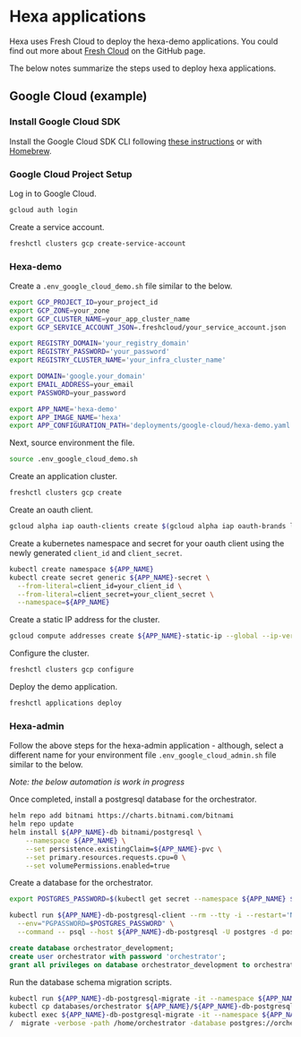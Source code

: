 # Hexa applications

Hexa uses Fresh Cloud to deploy the hexa-demo applications. You could find
out more about [Fresh Cloud](https://github.com/initialcapacity/freshcloud) on the GitHub page.

The below notes summarize the steps used to deploy hexa applications.

## Google Cloud (example)

### Install Google Cloud SDK

Install the Google Cloud SDK CLI following [these instructions](https://cloud.google.com/sdk/docs/install) or with
[Homebrew](https://formulae.brew.sh/cask/google-cloud-sdk).

### Google Cloud Project Setup

Log in to Google Cloud.

```bash
gcloud auth login
```

Create a service account.

```bash
freshctl clusters gcp create-service-account
```

### Hexa-demo

Create a `.env_google_cloud_demo.sh` file similar to the below.

```bash
export GCP_PROJECT_ID=your_project_id
export GCP_ZONE=your_zone
export GCP_CLUSTER_NAME=your_app_cluster_name
export GCP_SERVICE_ACCOUNT_JSON=.freshcloud/your_service_account.json

export REGISTRY_DOMAIN='your_registry_domain'
export REGISTRY_PASSWORD='your_password'
export REGISTRY_CLUSTER_NAME='your_infra_cluster_name'

export DOMAIN='google.your_domain'
export EMAIL_ADDRESS=your_email
export PASSWORD=your_password

export APP_NAME='hexa-demo'
export APP_IMAGE_NAME='hexa'
export APP_CONFIGURATION_PATH='deployments/google-cloud/hexa-demo.yaml'
```

Next, source environment the file.

```bash
source .env_google_cloud_demo.sh
```

Create an application cluster.

```bash
freshctl clusters gcp create
```

Create an oauth client.

```bash
gcloud alpha iap oauth-clients create $(gcloud alpha iap oauth-brands list | grep name | sed -e "s/^name: //") --display_name=${APP_NAME}
```

Create a kubernetes namespace and secret for your oauth client using the newly generated `client_id` and `client_secret`.

```bash
kubectl create namespace ${APP_NAME}
kubectl create secret generic ${APP_NAME}-secret \
  --from-literal=client_id=your_client_id \
  --from-literal=client_secret=your_client_secret \
  --namespace=${APP_NAME}
```

Create a static IP address for the cluster.

```bash
gcloud compute addresses create ${APP_NAME}-static-ip --global --ip-version IPV4
```

Configure the cluster.

```bash
freshctl clusters gcp configure
```

Deploy the demo application.

```bash
freshctl applications deploy
```

### Hexa-admin

Follow the above steps for the hexa-admin application - although, select a different name for your environment file
`.env_google_cloud_admin.sh` file similar to the below.

_Note: the below automation is work in progress_

Once completed, install a postgresql database for the orchestrator.

```bash
helm repo add bitnami https://charts.bitnami.com/bitnami
helm repo update
helm install ${APP_NAME}-db bitnami/postgresql \
    --namespace ${APP_NAME} \
    --set persistence.existingClaim=${APP_NAME}-pvc \
    --set primary.resources.requests.cpu=0 \
    --set volumePermissions.enabled=true
```

Create a database for the orchestrator.

```bash
export POSTGRES_PASSWORD=$(kubectl get secret --namespace ${APP_NAME} ${APP_NAME}-db-postgresql -o jsonpath="{.data.postgres-password}" | base64 -d)
```

```bash
kubectl run ${APP_NAME}-db-postgresql-client --rm --tty -i --restart='Never' --namespace ${APP_NAME} --image docker.io/bitnami/postgresql:14.3.0-debian-10-r17 \
  --env="PGPASSWORD=$POSTGRES_PASSWORD" \
  --command -- psql --host ${APP_NAME}-db-postgresql -U postgres -d postgres -p 5432   
```

```sql
create database orchestrator_development;
create user orchestrator with password 'orchestrator';
grant all privileges on database orchestrator_development to orchestrator;
```

Run the database schema migration scripts.

```bash
kubectl run ${APP_NAME}-db-postgresql-migrate -it --namespace ${APP_NAME} --image migrate/migrate --command sh 
kubectl cp databases/orchestrator ${APP_NAME}/${APP_NAME}-db-postgresql-migrate:/home/orchestrator --namespace ${APP_NAME} 
kubectl exec ${APP_NAME}-db-postgresql-migrate -it --namespace ${APP_NAME} sh
/  migrate -verbose -path /home/orchestrator -database postgres://orchestrator:orchestrator@hexa-admin-db-postgresql:5432/orchestrator_development?sslmode=disable up
```
